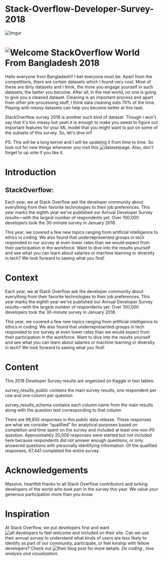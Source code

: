 # Stack-Overflow-Developer-Survey-2018

![Imgur](https://i.imgur.com/LfCEkkc.png)

# ![Welcome StackOverflow World From Bangladesh 2018](https://www.kaggle.com/harunshimanto/welcome-stackoverflow-world-from-bangladesh-2018)
Hello everyone from Bangladesh!! I bet everyone must be. Apart from the competitions, there are certain datasets which I found very cool. Most of these are dirty datasets and I think, the more you engage yourself in such datasets, the better you become. After all, in the real world, no one is going to give you a cleaned dataset. Cleaning is an important process and apart from other pre-processing stuff, I think data cleaning eats 70% of the time. Playing with messy datasets can help you become better at this task.

StackOverflow survey 2018 is another such kind of dataset. Though I won't say that it's too messy but yeah it is enough to make you sweat to figure out important features for your ML model that you might want to put on some of the subsets of this survey. So, let's dive in!!

PS: This will be a long kernel and I will be updating it from time to time. So look out for new things whenever you visit this ![dataset ](https://www.kaggle.com/stackoverflow/stack-overflow-2018-developer-survey/data)page. Also, don't forget to up vote if you like it.

# Introduction
## StackOverflow:

Each year, we at Stack Overflow ask the developer community about everything from their favorite technologies to their job preferences. This year marks the eighth year we’ve published our Annual Developer Survey results—with the largest number of respondents yet. Over 100,000 developers took the 30-minute survey in January 2018.

This year, we covered a few new topics ranging from artificial intelligence to ethics in coding. We also found that underrepresented groups in tech responded to our survey at even lower rates than we would expect from their participation in the workforce. Want to dive into the results yourself and see what you can learn about salaries or machine learning or diversity in tech? We look forward to seeing what you find!

# Context
Each year, we at Stack Overflow ask the developer community about everything from their favorite technologies to their job preferences. This year marks the eighth year we’ve published our Annual Developer Survey results—with the largest number of respondents yet. Over 100,000 developers took the 30-minute survey in January 2018.

This year, we covered a few new topics ranging from artificial intelligence to ethics in coding. We also found that underrepresented groups in tech responded to our survey at even lower rates than we would expect from their participation in the workforce. Want to dive into the results yourself and see what you can learn about salaries or machine learning or diversity in tech? We look forward to seeing what you find!

# Content
This 2018 Developer Survey results are organized on Kaggle in two tables:

survey_results_public contains the main survey results, one respondent per row and one column per question

survey_results_schema contains each column name from the main results along with the question text corresponding to that column

There are 98,855 responses in this public data release. These responses are what we consider “qualified” for analytical purposes based on completion and time spent on the survey and included at least one non-PII question. Approximately 20,000 responses were started but not included here because respondents did not answer enough questions, or only answered questions with personally identifying information. Of the qualified responses, 67,441 completed the entire survey.

# Acknowledgements
Massive, heartfelt thanks to all Stack Overflow contributors and lurking developers of the world who took part in the survey this year. We value your generous participation more than you know.

# Inspiration
At Stack Overflow, we put developers first and want ![all developers to feel welcome and included on their site](https://stackoverflow.blog/2018/04/26/stack-overflow-isnt-very-welcoming-its-time-for-that-to-change/). Can we use their annual survey to understand what kinds of users are less likely to identify as part of our community, participate, or feel kinship with fellow developers? Check out ![their blog post](https://stackoverflow.blog/2018/05/30/public-data-release-of-stack-overflows-2018-developer-survey/) for more details.
*Do coding , love analysis and vizualization.*

